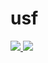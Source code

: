 # usf

<a href="https://portal.azure.com/#create/Microsoft.Template/uri/https%3A%2F%2Fraw.githubusercontent.com%2Fbhaveshkhatri%2Fusf%2Fmaster%2Fdeployment%2FAzure%2Fazuredeploy.json" target="_blank">
    <img src="http://azuredeploy.net/deploybutton.png"/>
</a>
<a href="http://armviz.io/#/?load=https%3A%2F%2Fraw.githubusercontent.com%2Fbhaveshkhatri%2Fusf%2Fmaster%2Fdeployment%2FAzure%2Fazuredeploy.json" target="_blank">
    <img src="http://armviz.io/visualizebutton.png"/>
</a>